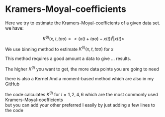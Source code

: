 # Kramers-Moyal-coefficients

Here we try to estimate the Kramers-Moyal-coefficients of a given data set.\
we have:
```math
K^{(l)}(x,t,tao)=<(x(t+tao)-x(t))^l|x(t)>
```
We use binning method to estimate $K^{(l)}(x,t,tao)$ for x

This method requires a good amount a data to give ...  results.

The higher $K^{(l)}$ you want to get, the more data points you are going to need

there is also a Kernel And a moment-based method which are also in my GitHub

the code calculates $K^{(l)}$ for $l=1,2,4,6$ which are the most commonly used Kramers-Moyal-coefficients\
but you can add your other preferred l easily by just adding a few lines to the code
